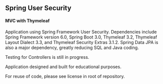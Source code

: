 ## Spring User Security

#### MVC with Thymeleaf

Application using Spring Framework User Security. Dependencies include Spring Framework version 6.0,
Spring Boot 3.0, Thymeleaf 3.2, Thymeleaf Layout Dialect 3.3, and Thymeleaf Security Extras 3.1.2. Spring Data JPA is
also a major dependency, greatly reducing SQL and Java coding.

Testing for Controllers is still in progress.

Application designed and built for educational purposes.

For reuse of code, please see license in root of repository.
